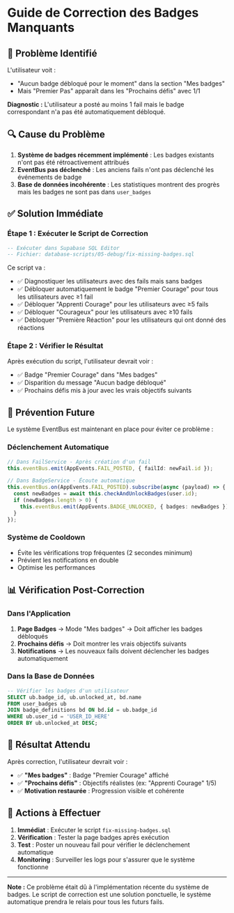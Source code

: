 # Guide de Correction des Badges Manquants

## 🚨 Problème Identifié

L'utilisateur voit :
- "Aucun badge débloqué pour le moment" dans la section "Mes badges"
- Mais "Premier Pas" apparaît dans les "Prochains défis" avec 1/1

**Diagnostic :** L'utilisateur a posté au moins 1 fail mais le badge correspondant n'a pas été automatiquement débloqué.

## 🔍 Cause du Problème

1. **Système de badges récemment implémenté** : Les badges existants n'ont pas été rétroactivement attribués
2. **EventBus pas déclenché** : Les anciens fails n'ont pas déclenché les événements de badge
3. **Base de données incohérente** : Les statistiques montrent des progrès mais les badges ne sont pas dans `user_badges`

## ✅ Solution Immédiate

### Étape 1 : Exécuter le Script de Correction

```sql
-- Exécuter dans Supabase SQL Editor
-- Fichier: database-scripts/05-debug/fix-missing-badges.sql
```

Ce script va :
- ✅ Diagnostiquer les utilisateurs avec des fails mais sans badges
- ✅ Débloquer automatiquement le badge "Premier Courage" pour tous les utilisateurs avec ≥1 fail
- ✅ Débloquer "Apprenti Courage" pour les utilisateurs avec ≥5 fails
- ✅ Débloquer "Courageux" pour les utilisateurs avec ≥10 fails
- ✅ Débloquer "Première Réaction" pour les utilisateurs qui ont donné des réactions

### Étape 2 : Vérifier le Résultat

Après exécution du script, l'utilisateur devrait voir :
- ✅ Badge "Premier Courage" dans "Mes badges"
- ✅ Disparition du message "Aucun badge débloqué"
- ✅ Prochains défis mis à jour avec les vrais objectifs suivants

## 🔧 Prévention Future

Le système EventBus est maintenant en place pour éviter ce problème :

### Déclenchement Automatique
```typescript
// Dans FailService - Après création d'un fail
this.eventBus.emit(AppEvents.FAIL_POSTED, { failId: newFail.id });

// Dans BadgeService - Écoute automatique
this.eventBus.on(AppEvents.FAIL_POSTED).subscribe(async (payload) => {
  const newBadges = await this.checkAndUnlockBadges(user.id);
  if (newBadges.length > 0) {
    this.eventBus.emit(AppEvents.BADGE_UNLOCKED, { badges: newBadges });
  }
});
```

### Système de Cooldown
- Évite les vérifications trop fréquentes (2 secondes minimum)
- Prévient les notifications en double
- Optimise les performances

## 📊 Vérification Post-Correction

### Dans l'Application
1. **Page Badges** → Mode "Mes badges" → Doit afficher les badges débloqués
2. **Prochains défis** → Doit montrer les vrais objectifs suivants
3. **Notifications** → Les nouveaux fails doivent déclencher les badges automatiquement

### Dans la Base de Données
```sql
-- Vérifier les badges d'un utilisateur
SELECT ub.badge_id, ub.unlocked_at, bd.name
FROM user_badges ub
JOIN badge_definitions bd ON bd.id = ub.badge_id
WHERE ub.user_id = 'USER_ID_HERE'
ORDER BY ub.unlocked_at DESC;
```

## 🎯 Résultat Attendu

Après correction, l'utilisateur devrait voir :
- ✅ **"Mes badges"** : Badge "Premier Courage" affiché
- ✅ **"Prochains défis"** : Objectifs réalistes (ex: "Apprenti Courage" 1/5)
- ✅ **Motivation restaurée** : Progression visible et cohérente

## 🚀 Actions à Effectuer

1. **Immédiat** : Exécuter le script `fix-missing-badges.sql`
2. **Vérification** : Tester la page badges après exécution
3. **Test** : Poster un nouveau fail pour vérifier le déclenchement automatique
4. **Monitoring** : Surveiller les logs pour s'assurer que le système fonctionne

---

**Note :** Ce problème était dû à l'implémentation récente du système de badges. Le script de correction est une solution ponctuelle, le système automatique prendra le relais pour tous les futurs fails.